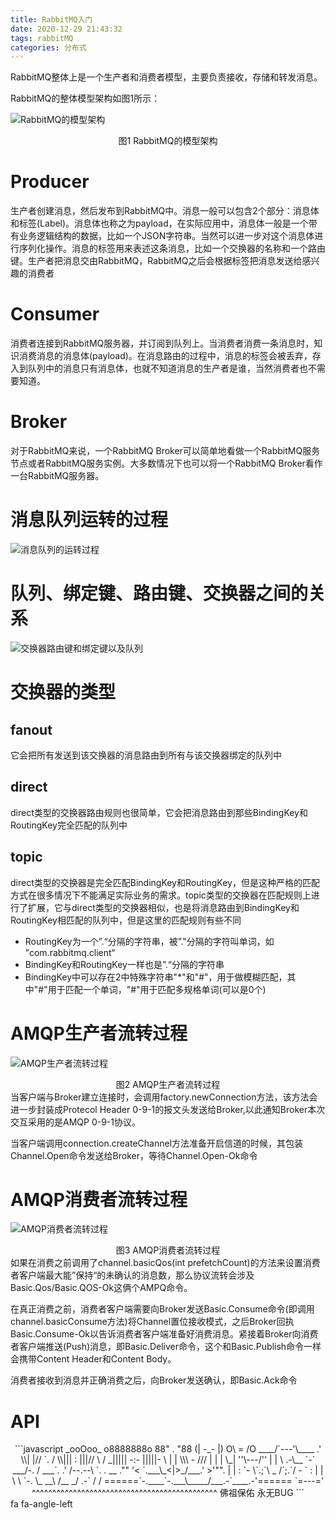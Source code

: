 ```yaml
---
title: RabbitMQ入门
date: 2020-12-29 21:43:32
tags: rabbitMQ
categories: 分布式
---
```


RabbitMQ整体上是一个生产者和消费者模型，主要负责接收，存储和转发消息。
<!-- more -->
RabbitMQ的整体模型架构如图1所示：

![RabbitMQ的模型架构](RabbitMQ的模型架构.jpg)
<center>图1 RabbitMQ的模型架构</center>

# Producer
生产者创建消息，然后发布到RabbitMQ中。消息一般可以包含2个部分：消息体和标签(Label)。消息体也称之为payload，在实际应用中，消息体一般是一个带有业务逻辑结构的数据，比如一个JSON字符串。当然可以进一步对这个消息体进行序列化操作。消息的标签用来表述这条消息，比如一个交换器的名称和一个路由键。生产者把消息交由RabbitMQ，RabbitMQ之后会根据标签把消息发送给感兴趣的消费者

# Consumer
消费者连接到RabbitMQ服务器，并订阅到队列上。当消费者消费一条消息时，知识消费消息的消息体(payload)。在消息路由的过程中，消息的标签会被丢弃，存入到队列中的消息只有消息体，也就不知道消息的生产者是谁，当然消费者也不需要知道。

# Broker
对于RabbitMQ来说，一个RabbitMQ Broker可以简单地看做一个RabbitMQ服务节点或者RabbitMQ服务实例。大多数情况下也可以将一个RabbitMQ Broker看作一台RabbitMQ服务器。

# 

# 消息队列运转的过程
![消息队列的运转过程](消息队列运转的过程.jpg)

# 队列、绑定键、路由键、交换器之间的关系
![交换器路由键和绑定键以及队列](交换器路由键和绑定键以及队列.jpg)

# 交换器的类型
## fanout
它会把所有发送到该交换器的消息路由到所有与该交换器绑定的队列中

## direct
direct类型的交换器路由规则也很简单，它会把消息路由到那些BindingKey和RoutingKey完全匹配的队列中

## topic
direct类型的交换器是完全匹配BindingKey和RoutingKey，但是这种严格的匹配方式在很多情况下不能满足实际业务的需求。topic类型的交换器在匹配规则上进行了扩展，它与direct类型的交换器相似，也是将消息路由到BindingKey和RoutingKey相匹配的队列中，但是这里的匹配规则有些不同
- RoutingKey为一个”.“分隔的字符串，被”."分隔的字符叫单词，如 ”com.rabbitmq.client“
- BindingKey和RoutingKey一样也是”.“分隔的字符串
- BindingKey中可以存在2中特殊字符串"*"和"#"，用于做模糊匹配，其中"#"用于匹配一个单词，"#"用于匹配多规格单词(可以是0个)

# AMQP生产者流转过程
![AMQP生产者流转过程](AMQP生产者流转过程.jpg)
<center>图2 AMQP生产者流转过程</center>
当客户端与Broker建立连接时，会调用factory.newConnection方法，该方法会进一步封装成Protecol Header 0-9-1的报文头发送给Broker,以此通知Broker本次交互采用的是AMQP 0-9-1协议。

当客户端调用connection.createChannel方法准备开启信道的时候，其包装Channel.Open命令发送给Broker，等待Channel.Open-Ok命令

# AMQP消费者流转过程
![AMQP消费者流转过程](AMQP消费者流转过程.jpg)
<center>图3 AMQP消费者流转过程</center>
如果在消费之前调用了channel.basicQos(int prefetchCount)的方法来设置消费者客户端最大能”保持“的未确认的消息数，那么协议流转会涉及Basic.Qos/Basic.QOS-Ok这俩个AMPQ命令。

在真正消费之前，消费者客户端需要向Broker发送Basic.Consume命令(即调用channel.basicConsume方法)将Channel置位接收模式，之后Broker回执Basic.Consume-Ok以告诉消费者客户端准备好消费消息。紧接着Broker向消费者客户端推送(Push)消息，即Basic.Deliver命令，这个和Basic.Publish命令一样会携带Content Header和Content Body。

消费者接收到消息并正确消费之后，向Broker发送确认，即Basic.Ack命令


# API
<center>
```javascript
                   _ooOoo_
                  o8888888o
                  88" . "88
                  (| -_- |)
                  O\  =  /O
               ____/`---'\____
             .'  \\|     |//  `.
            /  \\|||  :  |||//  \
           /  _||||| -:- |||||-  \
           |   | \\\  -  /// |   |
           | \_|  ''\---/''  |   |
           \  .-\__  `-`  ___/-. /
         ___`. .'  /--.--\  `. . __
      ."" '<  `.___\_<|>_/___.'  >'"".
     | | :  `- \`.;`\ _ /`;.`/ - ` : | |
     \  \ `-.   \_ __\ /__ _/   .-` /  /
======`-.____`-.___\_____/___.-`____.-'======
                   `=---='
^^^^^^^^^^^^^^^^^^^^^^^^^^^^^^^^^^^^^^^^^^^^^
            佛祖保佑       永无BUG
```
</center>
fa fa-angle-left

